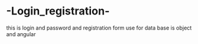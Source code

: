# -Login_registration-
this is login and password and registration form use for data base is object and angular
